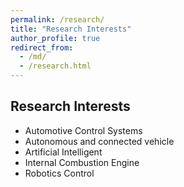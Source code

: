 ```yaml
---
permalink: /research/
title: "Research Interests"
author_profile: true
redirect_from: 
  - /md/
  - /research.html
---
```


## Research Interests

* Automotive Control Systems
* Autonomous and connected vehicle
* Artificial Intelligent  
* Internal Combustion Engine 
* Robotics Control

